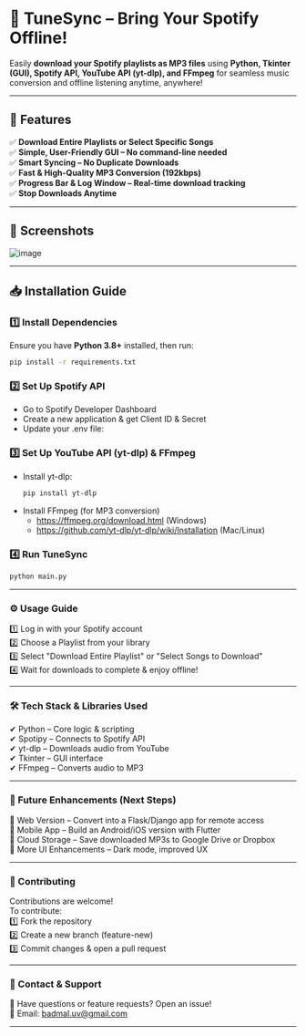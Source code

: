 # 🎵 TuneSync – Bring Your Spotify Offline!
Easily **download your Spotify playlists as MP3 files** using **Python, Tkinter (GUI), Spotify API, YouTube API (yt-dlp), and FFmpeg** for seamless music conversion and offline listening anytime, anywhere!  

---

## 📌 **Features**
✅ **Download Entire Playlists or Select Specific Songs**  
✅ **Simple, User-Friendly GUI – No command-line needed**  
✅ **Smart Syncing – No Duplicate Downloads**  
✅ **Fast & High-Quality MP3 Conversion (192kbps)**  
✅ **Progress Bar & Log Window – Real-time download tracking**  
✅ **Stop Downloads Anytime**  

---

## 📸 **Screenshots**
 
![image](https://github.com/user-attachments/assets/b9fb75ae-d633-438f-97ce-9f4962e9b463)

---

## 📥 **Installation Guide**
### **1️⃣ Install Dependencies**
Ensure you have **Python 3.8+** installed, then run:
```bash
pip install -r requirements.txt
```
### **2️⃣ Set Up Spotify API**
 - Go to Spotify Developer Dashboard
 - Create a new application & get Client ID & Secret
 - Update your .env file:

### **3️⃣ Set Up YouTube API (yt-dlp) & FFmpeg**
 - Install yt-dlp:
    ```bash
    pip install yt-dlp
    ```
 - Install FFmpeg (for MP3 conversion)
    - https://ffmpeg.org/download.html (Windows)
    - https://github.com/yt-dlp/yt-dlp/wiki/Installation (Mac/Linux)
   
### **4️⃣ Run TuneSync**
```bash
python main.py
```
--- 

### **⚙️ Usage Guide**

1️⃣ Log in with your Spotify account  
2️⃣ Choose a Playlist from your library  
3️⃣ Select "Download Entire Playlist" or "Select Songs to Download"  
4️⃣ Wait for downloads to complete & enjoy offline!  

---

### **🛠️ Tech Stack & Libraries Used**

✔ Python – Core logic & scripting  
✔ Spotipy – Connects to Spotify API  
✔ yt-dlp – Downloads audio from YouTube  
✔ Tkinter – GUI interface  
✔ FFmpeg – Converts audio to MP3     

---

### **🚀 Future Enhancements (Next Steps)**

🔹 Web Version – Convert into a Flask/Django app for remote access  
🔹 Mobile App – Build an Android/iOS version with Flutter  
🔹 Cloud Storage – Save downloaded MP3s to Google Drive or Dropbox  
🔹 More UI Enhancements – Dark mode, improved UX  

---

### **🤝 Contributing**

Contributions are welcome!   
To contribute:  
  1️⃣ Fork the repository  
  2️⃣ Create a new branch (feature-new)  
  3️⃣ Commit changes & open a pull request  

---

### **📢 Contact & Support**  

💬 Have questions or feature requests? Open an issue!  
📧 Email: badmal.uv@gmail.com 

---
